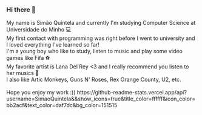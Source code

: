 ### Hi there 👋

<!--
**SimaoQuintela/SimaoQuintela** is a ✨ _special_ ✨ repository because its `README.md` (this file) appears on your GitHub profile.
--!>

My name is Simão Quintela and currently I'm studying Computer Science at Universidade do Minho 💻 <br/>

My first contact with programming was right before I went to university and I loved everything
I've learned so far! <br/> I'm a young boy who like to study, listen to music and play some video games like Fifa ⚽ <br/>

My favorite artist is Lana Del Rey <3 and I really recommend you listen to her musics 🍒 <br/>
I also like Artic Monkeys, Guns N' Roses, Rex Orange County, U2, etc. <br/><br/>

Hope you enjoy my work :))
https://github-readme-stats.vercel.app/api?username=SimaoQuintela&&show_icons=true&title_color=ffffff&icon_color=bb2acf&text_color=daf7dc&bg_color=151515
